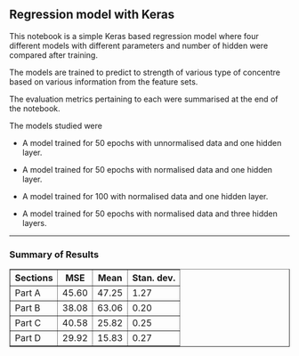 ## Regression model with Keras

This notebook is a simple Keras based regression model where four different models with different parameters and number of hidden were compared after training. 

The models are trained to predict to strength of various type of concentre based on various information from the feature sets.

The evaluation metrics pertaining to each were summarised at the end of the notebook.

The models studied were


- A model trained for 50 epochs with unnormalised data and one hidden layer.

- A model trained for 50 epochs with normalised data and one hidden layer.

- A model trained for 100 with normalised data and one hidden layer. 

- A model trained for 50 epochs with normalised data and three hidden layers.

<hr>


### Summary of Results

<!DOCTYPE html>
<html>
	
   <body>
      <table border = "1" cellpadding = "5" cellspacing = "5">
         <tr>
            <th>Sections</th>
            <th>MSE</th>
            <th>Mean</th>
            <th>Stan. dev.</th>
         </tr>
         <tr>
            <td>Part A</td>
            <td> 45.60</td>
            <td> 47.25</td>
            <td> 1.27 </td>
         </tr>
         <tr>
            <td>Part B</td>
            <td> 38.08</td>
            <td> 63.06</td>
            <td> 0.20 </td>
         </tr>
         <tr>
            <td>Part C</td>
            <td> 40.58</td>
            <td> 25.82</td>
            <td> 0.25 </td>
         </tr>
         <tr>
            <td>Part D</td>
            <td> 29.92</td>
            <td> 15.83</td>
            <td> 0.27</td>
         </tr>
      </table>
   </body>
	
</html>
